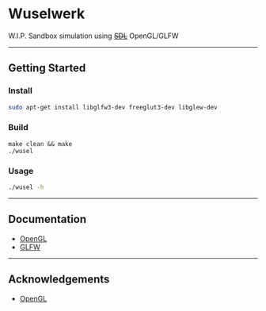 # Wuselwerk

W.I.P. Sandbox simulation using ~~[SDL](https://www.libsdl.org/)~~ OpenGL/GLFW

---

## Getting Started

### Install

```bash
sudo apt-get install libglfw3-dev freeglut3-dev libglew-dev
```

### Build

```
make clean && make
./wusel
```

### Usage

```bash
./wusel -h
```
---

## Documentation

 * [OpenGL](https://docs.gl/)
 * [GLFW](https://www.glfw.org/docs/latest/)

---

## Acknowledgements

 * [OpenGL](https://www.opengl.org/)
